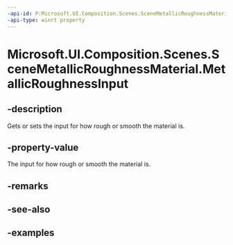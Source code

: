 ```yaml
---
-api-id: P:Microsoft.UI.Composition.Scenes.SceneMetallicRoughnessMaterial.MetallicRoughnessInput
-api-type: winrt property
---
```


<!-- Property syntax.
public SceneMaterialInput MetallicRoughnessInput { get;  set; }
-->

# Microsoft.UI.Composition.Scenes.SceneMetallicRoughnessMaterial.MetallicRoughnessInput

## -description

Gets or sets the input for how rough or smooth the material is.

## -property-value

The input for how rough or smooth the material is.

## -remarks

## -see-also

## -examples

